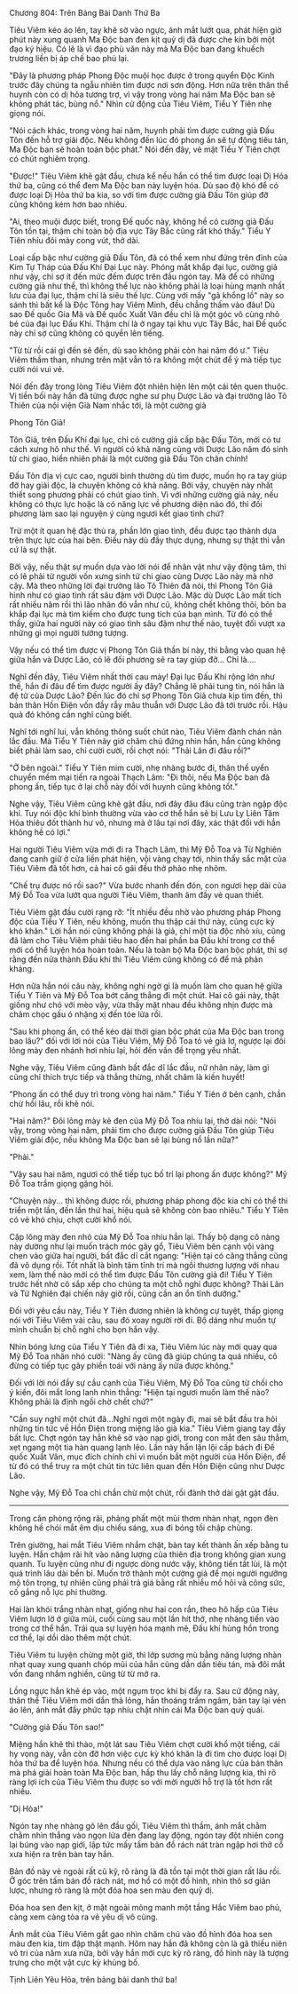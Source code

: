 




Chương 804: Trên Bảng Bài Danh Thứ Ba


Tiêu Viêm kéo áo lên, tay khẽ sờ vào ngực, ánh mắt lướt qua, phát hiện giờ phút này xung quanh Ma Độc ban đen kịt quỷ dị đã được che kín bởi một đạo ký hiệu. Có lẽ là vì đạo phù văn này mà Ma Độc ban đang khuếch trương liền bị áp chế bao phủ lại.

"Đây là phương pháp Phong Độc muội học được ở trong quyển Độc Kinh trước đây chúng ta ngẫu nhiên tìm được nơi sơn động. Hơn nữa trên thân thể huynh còn có dị hỏa tương trợ, vì vậy trong vòng hai năm Ma Độc ban sẽ không phát tác, bùng nổ." Nhìn cử động của Tiêu Viêm, Tiểu Y Tiên nhẹ giọng nói.

"Nói cách khác, trong vòng hai năm, huynh phải tìm được cường giả Đấu Tôn đến hỗ trợ giải độc. Nếu không đến lúc đó phong ấn sẽ tự động tiêu tán, Ma Độc ban sẽ hoàn toàn bộc phát." Nói đến đây, vẻ mặt Tiểu Y Tiên chợt có chút nghiêm trọng.

"Được!" Tiêu Viêm khẽ gật đầu, chưa kể nếu hắn có thể tìm được loại Dị Hỏa thứ ba, cũng có thể đem Ma Độc ban này luyện hóa. Dù sao độ khó để có được loại Dị Hỏa thứ ba kia, so với tìm được cường giả Đấu Tôn giúp đỡ cũng không kém hơn bao nhiêu.

"Ai, theo muội được biết, trong Đế quốc này, không hề có cường giả Đấu Tôn tồn tại, thậm chí toàn bộ địa vực Tây Bắc cũng rất khó thấy." Tiểu Y Tiên nhíu đôi mày cong vút, thở dài.

Loại cấp bậc như cường giả Đấu Tôn, đã có thể xem như đứng trên đỉnh của Kim Tự Tháp của Đấu Khí Đại Lục này. Phóng mắt khắp đại lục, cường giả như vậy, chỉ sợ ít đến mức đếm được trên đầu ngón tay. Mà để có những cường giả như thế, thì không thế lực nào không phải là loại hùng mạnh nhất lưu của đại lục, thậm chí là siêu thế lực. Cùng với mấy "gã khổng lồ" này so sánh thì bất kể là Độc Tông hay Viêm Minh, đều chẳng thấm vào đâu! Dù sao Đế quốc Gia Mã và Đế quốc Xuất Vân đều chỉ là một góc vô cùng nhỏ bé của đại lục Đấu Khí. Thậm chí là ở ngay tại khu vực Tây Bắc, hai Đế quốc này chỉ sợ cũng không có quyền lên tiếng.

"Từ từ rồi cái gì đến sẽ đến, dù sao không phải còn hai năm đó ư." Tiêu Viêm thầm than, nhưng trên mặt vẫn tỏ ra không một chút để ý mà tiếp tục cười nói vui vẻ.

Nói đến đây trong lòng Tiêu Viêm đột nhiên hiện lên một cái tên quen thuộc. Vị tiền bối này hắn đã từng được nghe sư phụ Dược Lão và đại trưởng lão Tô Thiên của nội viện Già Nam nhắc tới, là một cường giả

Phong Tôn Giả!

Tôn Giả, trên Đấu Khí đại lục, chỉ có cường giả cấp bậc Đấu Tôn, mới có tư cách xưng hô như thế. Vì người có khả năng cùng với Dược Lão năm đó sinh tử chi giao, hiển nhiên phải là một cường giả Đấu Tôn chân chính!

Đấu Tôn địa vị cực cao, người bình thường dù tìm được, muốn họ ra tay giúp đỡ hay giải độc, là chuyện không có khả năng. Bởi vậy, chuyện này nhất thiết song phương phải có chút giao tình. Vì với những cường giả này, nếu không có thực lực hoặc là có năng lực về phương diện nào đó, thì đối phương làm sao lại nguyện ý cùng ngươi kết giao tình chứ?

Trừ một ít quan hệ đặc thù ra, phần lớn giao tình, đều được tạo thành dựa trên thực lực của hai bên. Điều này dù đầy thực dụng, nhưng sự thật thì vẫn cứ là sự thật.

Bởi vậy, nếu thật sự muốn dựa vào lời nói để nhân vật như vậy động tâm, thì có lẽ phải từ người vốn xưng sinh tử chi giao cùng Dược Lão này mà nhờ cậy. Mà theo những lời đại trưởng lão Tô Thiên đã nói, thì Phong Tôn Giả hình như có giao tình rất sâu đậm với Dược Lão. Mặc dù Dược Lão mất tích rất nhiều năm rồi thì lão nhân đó vẫn như cũ, không chết không thôi, bôn ba khắp đại lục mà tìm kiếm cho được tung tích của bạn mình. Từ đó có thể thấy, giữa hai người này có giao tình sâu đậm như thế nào, tuyệt đối vượt xa những gì mọi người tưởng tượng.

Vậy nếu có thể tìm được vị Phong Tôn Giả thần bí này, thì bằng vào quan hệ giữa hắn và Dược Lão, có lẽ đối phương sẽ ra tay giúp đỡ... Chỉ là....

Nghĩ đến đây, Tiêu Viêm nhất thời cau mày! Đại lục Đấu Khí rộng lớn như thế, hắn đi đâu để tìm được người ấy đây? Chẳng lẽ phải tung tin, nói hắn là đệ tử của Dược Lão? Đến lúc đó chỉ sợ Phong Tôn Giả chưa kịp tìm đến, thì bản thân Hồn Điện vốn đầy rẫy mâu thuẫn với Dược Lão đã tới trước rồi. Hậu quả đó không cần nghĩ cũng biết.

Nghĩ tới nghĩ lui, vẫn không thông suốt chút nào, Tiêu Viêm đành chán nản lắc đầu. Mà Tiểu Y Tiên nãy giờ chăm chú đứng nhìn hắn, hắn cũng không biết phải làm sao, chỉ cười cười, rồi chợt nói: "Thải Lân đi đâu rồi?"

"Ở bên ngoài." Tiểu Y Tiên mỉm cười, nhẹ nhàng bước đi, thân thể uyển chuyển mềm mại tiến ra ngoài Thạch Lâm: "Đi thôi, nếu Ma Độc ban đã phong ấn, tiếp tục ở lại chỗ này đối với huynh cũng không tốt."

Nghe vậy, Tiêu Viêm cũng khẽ gật đầu, nơi đây đâu đâu cũng tràn ngập độc khí. Tuy nói độc khí bình thường vừa vào cơ thể hắn sẽ bị Lưu Ly Liên Tâm Hỏa thiêu đốt thành hư vô, nhưng mà ở lâu tại nơi đây, xác thật đối với hắn không hề có lợi."

Hai người Tiêu Viêm vừa mới đi ra Thạch Lâm, thì Mỹ Đỗ Toa và Từ Nghiên đang canh giữ ở cửa liền phát hiện, vội vàng chạy tới, nhìn thấy sắc mặt của Tiêu Viêm đã tốt hơn, cả hai cô gái đều thở phào nhẹ nhõm.

"Chế trụ được nó rồi sao?" Vừa bước nhanh đến đón, con ngươi hẹp dài của Mỹ Đỗ Toa vừa lướt qua người Tiêu Viêm, thanh âm đầy vẻ quan thiết.

Tiêu Viêm gật đầu cười rạng rỡ: "Ít nhiều đều nhờ vào phương pháp Phong độc của Tiểu Y Tiên, nếu không, muốn thu thập cái thứ này, cũng cực kỳ khó khăn." Lời hắn nói cũng không phải là giả, chỉ một tia độc nhỏ xíu, cũng đã làm cho Tiêu Viêm phải tiêu hao đến hai phần ba Đấu khí trong cơ thể mới có thể luyện hóa hoàn toàn. Nếu là toàn bộ Ma Độc ban bộc phát, thì sợ rằng đến nửa thành Đấu khí thì Tiêu Viêm cũng không có để mà phản kháng.

Hơn nữa hắn nói câu này, không nghi ngờ gì là muốn làm cho quan hệ giữa Tiểu Y Tiên và Mỹ Đỗ Toa bớt căng thẳng đi một chút. Hai cô gái này, thật giống như chó với mèo vậy, vừa thấy mặt nhau đều không nhịn được mà châm chọc gấu ó nhặng xị đến tóe lửa rồi.

"Sau khi phong ấn, có thể kéo dài thời gian bộc phát của Ma Độc ban trong bao lâu?" đối với lời nói của Tiêu Viêm, Mỹ Đỗ Toa tỏ vẻ giả lơ, ngược lại đôi lông mày đen nhánh hơi nhíu lại, hỏi đến vấn đề trọng yếu nhất.

Nghe vậy, Tiêu Viêm cũng đành bất đắc dĩ lắc đầu, nữ nhân này, làm gì cũng chỉ thích trực tiếp và thẳng thừng, nhất châm là kiến huyết!

"Phong ấn có thể duy trì trong vòng hai năm." Tiểu Y Tiên ở bên cạnh, chần chừ hồi lâu, rồi khẽ nói.

"Hai năm?" Đôi lông mày kẻ đen của Mỹ Đỗ Toa nhíu lại, thở dài nói: "Nói vậy, trong vòng hai năm, phải tìm cho được cường giả Đấu Tôn giúp Tiêu Viêm giải độc, nếu không Ma Độc ban sẽ lại bùng nổ lần nữa?"

"Phải."

"Vậy sau hai năm, ngươi có thể tiếp tục bố trí lại phong ấn được không?" Mỹ Đỗ Toa trầm giọng gặng hỏi.

"Chuyện này... thì không được rồi, phương pháp phong độc kia chỉ có thể thi triển một lần, đến lần thứ hai, hiệu quả sẽ không còn bao nhiêu." Tiểu Y Tiên có vẻ khó chịu, chợt cười khổ nói.

Cặp lông mày đen nhỏ của Mỹ Đỗ Toa nhíu hẳn lại. Thấy bộ dạng cô nàng này dường như lại muốn trách móc gây gổ, Tiêu Viêm bên cạnh vội vàng chen vào giữa hai người, bất đắc dĩ cắt ngang: "Hiện tại có căng thẳng cũng đã vô dụng rồi. Tốt nhất là bình tâm tĩnh trí mà ngồi thương lượng với nhau xem, làm thế nào mới có thể tìm được Đấu Tôn cường giả đi! Tiểu Y Tiên trước hết nhờ cô sắp xếp cho chúng ta một chỗ nghỉ được không? Thải Lân và Tử Nghiên đại chiến nãy giờ rồi, cũng cần an ổn tĩnh dưỡng."

Đối với yêu cầu này, Tiểu Y Tiên đương nhiên là không cự tuyệt, thấp giọng nói với Tiêu Viêm vài câu, sau đó xoay người rời đi. Bộ dáng như muốn tự mình chuẩn bị chỗ nghỉ cho bọn hắn vậy.

Nhìn bóng lưng của Tiểu Y Tiên đã đi xa, Tiêu Viêm lúc này mới quay qua Mỹ Đỗ Toa nhăn nhó cười: "Nàng ấy cũng đã giúp chúng ta quá nhiều, cô đừng có tiếp tục gây phiền toái với nàng ấy nữa được không."

Đối với lời nói đầy sự cầu cạnh của Tiêu Viêm, Mỹ Đỗ Toa cũng từ chối cho ý kiến, đôi mắt long lanh nhìn thẳng: "Hiện tại ngươi muốn làm thế nào? Không phải là định ngồi chờ chết chứ?"

"Cần suy nghĩ một chút đã...Nghỉ ngơi một ngày đi, mai sẽ bắt đầu tra hỏi những tin tức về Hồn Điện trong miệng lão già kia." Tiêu Viêm giang tay đầy bất lực. Chợt ngón tay hắn khẽ sờ vào nạp giới, trong con mắt đen sâu thẳm, xẹt ngang một tia hàn quang lạnh lẽo. Lần này hắn lặn lội cấp bách đi Đế quốc Xuất Vân, mục đích chính chỉ vì muốn bắt một người của Hồn Điện, để từ đó có thể truy ra một chút tin tức liên quan đến Hồn Điện cũng như Dược Lão.

Nghe vậy, Mỹ Đỗ Toa chỉ chần chừ một chút, rồi đành thở dài gật gật đầu.

***

Trong căn phòng rộng rãi, phảng phất một mùi thơm nhàn nhạt, ngọn đèn không hề chói mắt êm dịu chiếu sáng, xua đi bóng tối chập chùng.

Trên giường, hai mắt Tiêu Viêm nhắm chặt, bàn tay kết thành ấn xếp bằng tu luyện. Hắn chậm rãi hít vào năng lượng của thiên địa trong không gian xung quanh. Tu luyện cũng như đi ngược dòng nước vậy, không tiến tất lùi, là một quá trình lâu dài bền bỉ. Muốn trở thành một cường giả để mọi người ngưỡng mộ tôn trọng, tự nhiên cũng phải trả giá bằng rất nhiều mồ hôi và công sức, cố gắng nỗ lực phi thường.

Hai làn khói trắng nhàn nhạt, giống như hai con rắn, theo hô hấp của Tiêu Viêm lượn lờ ở giữa mũi, cuối cùng sau một lần hít thở, nhẹ nhàng tiến vào trong cơ thể hắn. Trải qua sự luyện hóa mạnh mẽ, Đấu khí hùng hồn trong cơ thể, lại dồi dào thêm một chút.

Tiêu Viêm tu luyện chừng một giờ, thì lớp sương mù bằng năng lượng nhàn nhạt quay xung quanh chóp mũi của hắn cũng dần dần tiêu tán, mà đôi mắt vốn đang nhắm nghiền, cũng từ từ mở ra.

Lồng ngực hắn khẽ ép vào, một ngụm trọc khí bị đẩy ra. Sau cử động này, thân thể Tiêu Viêm mới dần thả lỏng, hắn thoáng trầm ngâm, bàn tay lại vén áo lên, ánh mắt đầy phức tạp nhíu chặt nhìn cái Ma Độc ban quỷ quái.

"Cường giả Đấu Tôn sao!"

Miệng hắn khẽ thì thào, một lát sau Tiêu Viêm chợt cười khổ một tiếng, cái hy vọng này, vẫn còn đỡ hơn việc cực kỳ khó khăn là đi tìm cho được loại Dị hỏa thứ ba để luyện hóa. Nhưng nếu có thể dựa vào năng lực của bản thân mà phá giải hoàn toàn Ma Độc ban, hấp thu lấy chỗ năng lượng kia, thì rõ ràng lợi ích của Tiêu Viêm thu được so với mời người hỗ trợ là tốt hơn rất nhiều.

"Dị Hỏa!"

Ngón tay nhẹ nhàng gõ lên đầu gối, Tiêu Viêm thì thầm, ánh mắt chằm chằm nhìn thẳng vào ngọn lửa đèn đang lay động, ngón tay đột nhiên cong lại búng vào nạp giới, lập tức mấy tấm bản đồ rách nát tràn ngập hơi thở cổ xưa hiện ra trên bàn tay hắn.

Bản đồ này vẻ ngoài rất cũ kỹ, rõ ràng là đã tồn tại một thời gian rất lâu rồi. Ở góc trên tấm bản đồ rách nát, mơ hồ có một đồ hình, nhìn thô sơ giản lược, nhưng rõ ràng là một đóa hoa sen màu đen quỷ dị.

Đóa hoa sen đen kịt, ở mặt ngoài mỏng manh một tầng Hắc Viêm bao phủ, càng xem càng tỏa ra vẻ yêu dị vô cùng.

Ánh mắt của Tiêu Viêm gắt gao nhìn chăm chú vào đồ hình đóa hoa sen màu đen kia, tim đập thật mạnh. Hôm nay hắn đã không còn là gã thiếu niên vô tri của năm xưa nữa, bởi vậy hắn mới cực kỳ rõ ràng, đồ hình này là tượng trưng cho một vật cực kỳ khủng bố.

Tịnh Liên Yêu Hỏa, trên bảng bài danh thứ ba!




